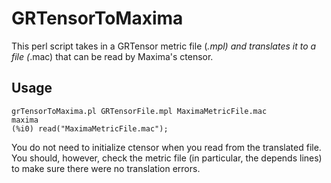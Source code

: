GRTensorToMaxima
================

This perl script takes in a GRTensor metric file (*.mpl) and translates it to a file (*.mac) that can be read by Maxima's ctensor.

Usage
------

```
grTensorToMaxima.pl GRTensorFile.mpl MaximaMetricFile.mac
maxima
(%i0) read("MaximaMetricFile.mac");
```

You do not need to initialize ctensor when you read from the translated file.
You should, however, check the metric file (in particular, the depends lines) to make sure there were no translation errors.
